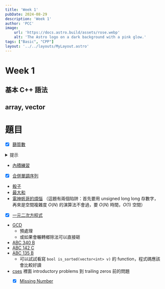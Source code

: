 ```yaml
---
title: 'Week 1'
pubDate: 2024-08-29
description: 'Week 1'
author: 'PCC'
image:
    url: 'https://docs.astro.build/assets/rose.webp'
    alt: 'The Astro logo on a dark background with a pink glow.'
tags: ["Basic", "CPP"]
layout: '../../layouts/MyLayout.astro'
---
```

# Week 1

## 基本 C++ 語法
##  array, vector

# 題目
- [x] [篩質數](https://oj.ntucpc.org/problems/550)
<details><summary> 提示 </summary>
開一個長度為 $10^7$ 的 `vector<bool> not_prime`，然後跑

```cpp
not_prime[1] = 0;
for(int i = 2;i<=N;i++) {
    for(int j = i+i;j<=N;j+=i) {
        not_prime[j] = false;
    }
}
```

想想看為何這樣是 $O(N log N)$ (這題 $O(N log N )$ 會過)
</details>

- [內積練習](https://oj.ntucpc.org/problems/548)
- [x] [合併單調序列](https://oj.ntucpc.org/problems/549)
- [骰子](https://oj.ntucpc.org/problems/554)
- [最大和](https://oj.ntucpc.org/problems/579)
- [電神帆哥的煩惱](https://oj.ntucpc.org/problems/533) 
（這題有兩個陷阱：首先要用 unsigned long long 存數字，再來是空間複雜度 $O(N)$ 的演算法不會過，要 $O(N)$ 時間，$O(1)$ 空間）
- [x] [一元二次方程式](https://zerojudge.tw/ShowProblem?problemid=a006)
- [GCD](https://zerojudge.tw/ShowProblem?problemid=d255)
    - 預處理
    - 或如果會輾轉鄉除法可以直接砸
- [ABC 340 B](https://atcoder.jp/contests/abc340/tasks/abc340_b)
- [ABC 142 C](https://atcoder.jp/contests/abc142/tasks/abc142_c)
- [ABC 135 B](https://atcoder.jp/contests/abc135/tasks/abc135_b)
    - 可以試試看寫 `bool is_sorted(vector<int> v)` 的 function，程式碼應該會比較好讀
- [cses](https://cses.fi/problemset/list/) 裡面 introductory problems 到 trailing zeros 前的問題
    - [x] [Missing Number](https://cses.fi/problemset/task/1083)


